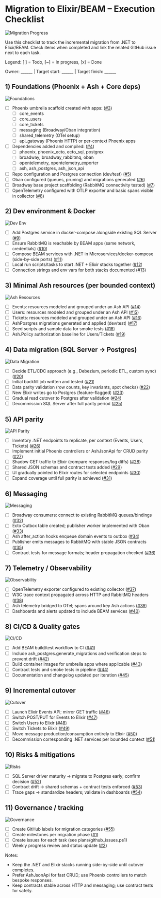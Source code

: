 # Migration to Elixir/BEAM – Execution Checklist

![Migration Progress](https://raw.githubusercontent.com/davewil/Ex_TicketBuddy_ModularMonolith_To_Microservices/main/.github/badges/migration-progress.svg)

Use this checklist to track the incremental migration from .NET to Elixir/BEAM. Check items when completed and link the related GitHub issue next to each task.

Legend: [ ] = Todo, [~] = In progress, [x] = Done

Owner: ______  |  Target start: ______  |  Target finish: ______

## 1) Foundations (Phoenix + Ash + Core deps)

![Foundations](https://raw.githubusercontent.com/davewil/Ex_TicketBuddy_ModularMonolith_To_Microservices/main/.github/badges/migration-foundations.svg)

- [ ] Phoenix umbrella scaffold created with apps: ([#3](https://github.com/davewil/Ex_TicketBuddy_ModularMonolith_To_Microservices/issues/3))
  - [ ] core_events
  - [ ] core_users
  - [ ] core_tickets
  - [ ] messaging (Broadway/Oban integration)
  - [ ] shared_telemetry (OTel setup)
  - [ ] api_gateway (Phoenix HTTP) or per-context Phoenix apps
- [ ] Dependencies added and compiled: ([#4](https://github.com/davewil/Ex_TicketBuddy_ModularMonolith_To_Microservices/issues/4))
  - [ ] phoenix, phoenix_ecto, ecto_sql, postgrex
  - [ ] broadway, broadway_rabbitmq, oban
  - [ ] opentelemetry, opentelemetry_exporter
  - [ ] ash, ash_postgres, ash_json_api
- [ ] Repo configuration and Postgres connection (dev/test) ([#5](https://github.com/davewil/Ex_TicketBuddy_ModularMonolith_To_Microservices/issues/5))
- [ ] Oban configured (queues, pruning) and migrations generated ([#6](https://github.com/davewil/Ex_TicketBuddy_ModularMonolith_To_Microservices/issues/6))
- [ ] Broadway base project scaffolding (RabbitMQ connectivity tested) ([#7](https://github.com/davewil/Ex_TicketBuddy_ModularMonolith_To_Microservices/issues/7))
- [ ] OpenTelemetry configured with OTLP exporter and basic spans visible in collector ([#8](https://github.com/davewil/Ex_TicketBuddy_ModularMonolith_To_Microservices/issues/8))

## 2) Dev environment & Docker

![Dev Env](https://raw.githubusercontent.com/davewil/Ex_TicketBuddy_ModularMonolith_To_Microservices/main/.github/badges/migration-dev-env.svg)

- [ ] Add Postgres service in docker-compose alongside existing SQL Server ([#9](https://github.com/davewil/Ex_TicketBuddy_ModularMonolith_To_Microservices/issues/9))
- [ ] Ensure RabbitMQ is reachable by BEAM apps (same network, credentials) ([#10](https://github.com/davewil/Ex_TicketBuddy_ModularMonolith_To_Microservices/issues/10))
- [ ] Compose BEAM services with .NET in Microservices/docker-compose (side-by-side ports) ([#11](https://github.com/davewil/Ex_TicketBuddy_ModularMonolith_To_Microservices/issues/11))
- [ ] Local run scripts/tasks to start .NET + Elixir stacks together ([#12](https://github.com/davewil/Ex_TicketBuddy_ModularMonolith_To_Microservices/issues/12))
- [ ] Connection strings and env vars for both stacks documented ([#13](https://github.com/davewil/Ex_TicketBuddy_ModularMonolith_To_Microservices/issues/13))

## 3) Minimal Ash resources (per bounded context)

![Ash Resources](https://raw.githubusercontent.com/davewil/Ex_TicketBuddy_ModularMonolith_To_Microservices/main/.github/badges/migration-ash-resources.svg)

- [ ] Events: resources modeled and grouped under an Ash API ([#14](https://github.com/davewil/Ex_TicketBuddy_ModularMonolith_To_Microservices/issues/14))
- [ ] Users: resources modeled and grouped under an Ash API ([#15](https://github.com/davewil/Ex_TicketBuddy_ModularMonolith_To_Microservices/issues/15))
- [ ] Tickets: resources modeled and grouped under an Ash API ([#16](https://github.com/davewil/Ex_TicketBuddy_ModularMonolith_To_Microservices/issues/16))
- [ ] AshPostgres migrations generated and applied (dev/test) ([#17](https://github.com/davewil/Ex_TicketBuddy_ModularMonolith_To_Microservices/issues/17))
- [ ] Seed scripts and sample data for smoke tests ([#18](https://github.com/davewil/Ex_TicketBuddy_ModularMonolith_To_Microservices/issues/18))
- [ ] Ash.Policy authorization baseline for Users/Tickets ([#19](https://github.com/davewil/Ex_TicketBuddy_ModularMonolith_To_Microservices/issues/19))

## 4) Data migration (SQL Server -> Postgres)

![Data Migration](https://raw.githubusercontent.com/davewil/Ex_TicketBuddy_ModularMonolith_To_Microservices/main/.github/badges/migration-data-migration.svg)

- [ ] Decide ETL/CDC approach (e.g., Debezium, periodic ETL, custom sync) ([#20](https://github.com/davewil/Ex_TicketBuddy_ModularMonolith_To_Microservices/issues/20))
- [ ] Initial backfill job written and tested ([#21](https://github.com/davewil/Ex_TicketBuddy_ModularMonolith_To_Microservices/issues/21))
- [ ] Data parity validation (row counts, key invariants, spot checks) ([#22](https://github.com/davewil/Ex_TicketBuddy_ModularMonolith_To_Microservices/issues/22))
- [ ] New Elixir writes go to Postgres (feature-flagged) ([#23](https://github.com/davewil/Ex_TicketBuddy_ModularMonolith_To_Microservices/issues/23))
- [ ] Gradual read cutover to Postgres after validation ([#24](https://github.com/davewil/Ex_TicketBuddy_ModularMonolith_To_Microservices/issues/24))
- [ ] Decommission SQL Server after full parity period ([#25](https://github.com/davewil/Ex_TicketBuddy_ModularMonolith_To_Microservices/issues/25))

## 5) API parity

![API Parity](https://raw.githubusercontent.com/davewil/Ex_TicketBuddy_ModularMonolith_To_Microservices/main/.github/badges/migration-api-parity.svg)

- [ ] Inventory .NET endpoints to replicate, per context (Events, Users, Tickets) ([#26](https://github.com/davewil/Ex_TicketBuddy_ModularMonolith_To_Microservices/issues/26))
- [ ] Implement initial Phoenix controllers or AshJsonApi for CRUD parity ([#27](https://github.com/davewil/Ex_TicketBuddy_ModularMonolith_To_Microservices/issues/27))
- [ ] Shadow GET traffic to Elixir (compare responses/log diffs) ([#28](https://github.com/davewil/Ex_TicketBuddy_ModularMonolith_To_Microservices/issues/28))
- [ ] Shared JSON schemas and contract tests added ([#29](https://github.com/davewil/Ex_TicketBuddy_ModularMonolith_To_Microservices/issues/29))
- [ ] UI gradually pointed to Elixir routes for selected endpoints ([#30](https://github.com/davewil/Ex_TicketBuddy_ModularMonolith_To_Microservices/issues/30))
- [ ] Expand coverage until full parity is achieved ([#31](https://github.com/davewil/Ex_TicketBuddy_ModularMonolith_To_Microservices/issues/31))

## 6) Messaging

![Messaging](https://raw.githubusercontent.com/davewil/Ex_TicketBuddy_ModularMonolith_To_Microservices/main/.github/badges/migration-messaging.svg)

- [ ] Broadway consumers: connect to existing RabbitMQ queues/bindings ([#32](https://github.com/davewil/Ex_TicketBuddy_ModularMonolith_To_Microservices/issues/32))
- [ ] Ecto Outbox table created; publisher worker implemented with Oban ([#33](https://github.com/davewil/Ex_TicketBuddy_ModularMonolith_To_Microservices/issues/33))
- [ ] Ash after_action hooks enqueue domain events to outbox ([#34](https://github.com/davewil/Ex_TicketBuddy_ModularMonolith_To_Microservices/issues/34))
- [ ] Publisher emits messages to RabbitMQ with stable JSON contracts ([#35](https://github.com/davewil/Ex_TicketBuddy_ModularMonolith_To_Microservices/issues/35))
- [ ] Contract tests for message formats; header propagation checked ([#36](https://github.com/davewil/Ex_TicketBuddy_ModularMonolith_To_Microservices/issues/36))

## 7) Telemetry / Observability

![Observability](https://raw.githubusercontent.com/davewil/Ex_TicketBuddy_ModularMonolith_To_Microservices/main/.github/badges/migration-observability.svg)

- [ ] OpenTelemetry exporter configured to existing collector ([#37](https://github.com/davewil/Ex_TicketBuddy_ModularMonolith_To_Microservices/issues/37))
- [ ] W3C trace context propagated across HTTP and RabbitMQ headers ([#38](https://github.com/davewil/Ex_TicketBuddy_ModularMonolith_To_Microservices/issues/38))
- [ ] Ash telemetry bridged to OTel; spans around key Ash actions ([#39](https://github.com/davewil/Ex_TicketBuddy_ModularMonolith_To_Microservices/issues/39))
- [ ] Dashboards and alerts updated to include BEAM services ([#40](https://github.com/davewil/Ex_TicketBuddy_ModularMonolith_To_Microservices/issues/40))

## 8) CI/CD & Quality gates

![CI/CD](https://raw.githubusercontent.com/davewil/Ex_TicketBuddy_ModularMonolith_To_Microservices/main/.github/badges/migration-ci-cd.svg)

- [ ] Add BEAM build/test workflow to CI ([#41](https://github.com/davewil/Ex_TicketBuddy_ModularMonolith_To_Microservices/issues/41))
- [ ] Include ash_postgres.generate_migrations and verification steps to prevent drift ([#42](https://github.com/davewil/Ex_TicketBuddy_ModularMonolith_To_Microservices/issues/42))
- [ ] Build container images for umbrella apps where applicable ([#43](https://github.com/davewil/Ex_TicketBuddy_ModularMonolith_To_Microservices/issues/43))
- [ ] Contract tests and smoke tests in pipeline ([#44](https://github.com/davewil/Ex_TicketBuddy_ModularMonolith_To_Microservices/issues/44))
- [ ] Documentation and changelog updated per iteration ([#45](https://github.com/davewil/Ex_TicketBuddy_ModularMonolith_To_Microservices/issues/45))

## 9) Incremental cutover

![Cutover](https://raw.githubusercontent.com/davewil/Ex_TicketBuddy_ModularMonolith_To_Microservices/main/.github/badges/migration-cutover.svg)

- [ ] Launch Elixir Events API; mirror GET traffic ([#46](https://github.com/davewil/Ex_TicketBuddy_ModularMonolith_To_Microservices/issues/46))
- [ ] Switch POST/PUT for Events to Elixir ([#47](https://github.com/davewil/Ex_TicketBuddy_ModularMonolith_To_Microservices/issues/47))
- [ ] Switch Users to Elixir ([#48](https://github.com/davewil/Ex_TicketBuddy_ModularMonolith_To_Microservices/issues/48))
- [ ] Switch Tickets to Elixir ([#49](https://github.com/davewil/Ex_TicketBuddy_ModularMonolith_To_Microservices/issues/49))
- [ ] Move message production/consumption entirely to Elixir ([#50](https://github.com/davewil/Ex_TicketBuddy_ModularMonolith_To_Microservices/issues/50))
- [ ] Decommission corresponding .NET services per bounded context ([#51](https://github.com/davewil/Ex_TicketBuddy_ModularMonolith_To_Microservices/issues/51))

## 10) Risks & mitigations

![Risks](https://raw.githubusercontent.com/davewil/Ex_TicketBuddy_ModularMonolith_To_Microservices/main/.github/badges/migration-progress.svg)

- [ ] SQL Server driver maturity → migrate to Postgres early; confirm decision ([#52](https://github.com/davewil/Ex_TicketBuddy_ModularMonolith_To_Microservices/issues/52))
- [ ] Contract drift → shared schemas + contract tests enforced ([#53](https://github.com/davewil/Ex_TicketBuddy_ModularMonolith_To_Microservices/issues/53))
- [ ] Trace gaps → standardize headers; validate in dashboards ([#54](https://github.com/davewil/Ex_TicketBuddy_ModularMonolith_To_Microservices/issues/54))

## 11) Governance / tracking

![Governance](https://raw.githubusercontent.com/davewil/Ex_TicketBuddy_ModularMonolith_To_Microservices/main/.github/badges/migration-governance.svg)

- [ ] Create GitHub labels for migration categories ([#55](https://github.com/davewil/Ex_TicketBuddy_ModularMonolith_To_Microservices/issues/55))
- [ ] Create milestones per migration phase ([#1](https://github.com/davewil/Ex_TicketBuddy_ModularMonolith_To_Microservices/issues/1))
- [ ] Create issues for each task (see plans/github_issues.ps1)
- [ ] Weekly progress review and status update ([#2](https://github.com/davewil/Ex_TicketBuddy_ModularMonolith_To_Microservices/issues/2))

Notes:

- Keep the .NET and Elixir stacks running side-by-side until cutover completes.
- Prefer AshJsonApi for fast CRUD; use Phoenix controllers to match bespoke responses.
- Keep contracts stable across HTTP and messaging; use contract tests for safety.

